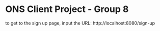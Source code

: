 # ONS Client Project - Group 8

to get to the sign up page, input the URL: http://localhost:8080/sign-up